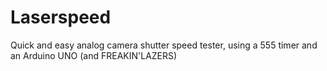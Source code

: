# Laserspeed
Quick and easy analog camera shutter speed tester, using a 555 timer and an Arduino UNO
(and FREAKIN'LAZERS)
